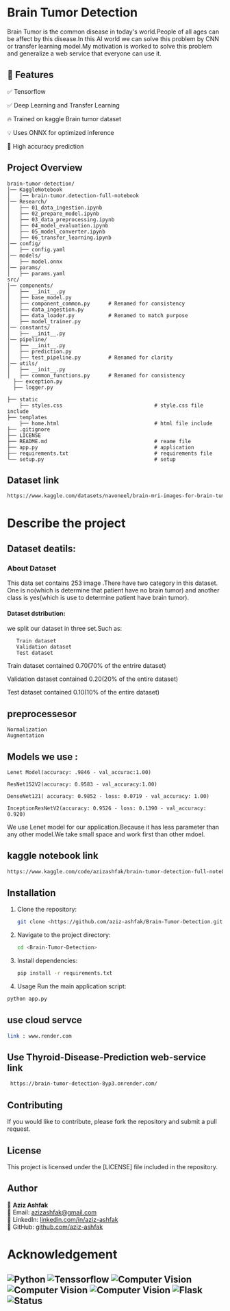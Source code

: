 # Brain Tumor Detection
Brain Tumor is the common disease in today's world.People of all ages can be affect by this disease.In this AI world we can solve this problem by CNN or transfer learning model.My motivation is worked to solve this problem and generalize a web service that everyone can use it.
## 📌 Features

✅ Tensorflow

✅ Deep Learning and Transfer Learning

🔥 Trained on kaggle Brain tumor dataset

💡 Uses ONNX for optimized inference  

🎯 High accuracy prediction  
## Project Overview
```
brain-tumor-detection/
│── KaggleNotebook
│   │── brain-tumor.detection-full-notebook
│── Research/
│   ├── 01_data_ingestion.ipynb
│   ├── 02_prepare_model.ipynb
│   ├── 03_data_preprocessing.ipynb
│   ├── 04_model_evaluation.ipynb
│   ├── 05_model_converter.ipynb
│   ├── 06_transfer_learning.ipynb
│── config/
│   ├── config.yaml
│── models/
│   ├── model.onnx
│── params/
│   ├── params.yaml
src/
│── components/
│   ├── __init__.py
│   ├── base_model.py
│   ├── component_common.py      # Renamed for consistency
│   ├── data_ingestion.py
│   ├── data_loader.py           # Renamed to match purpose
│   ├── model_trainer.py
│── constants/
│   ├── __init__.py
│── pipeline/
│   ├── __init__.py
│   ├── prediction.py
│   ├── test_pipeline.py         # Renamed for clarity
│── utils/
│   ├── __init__.py
│   ├── common_functions.py      # Renamed for consistency
  ├── exception.py
  ├── logger.py
  
├── static
    ├── styles.css                              # style.css file include     
├── templates
    ├── home.html                               # html file include           
├── .gitignore             
├── LICENSE                                    
├── README.md                                   # reame file
├── app.py                                      # application 
├── requirements.txt                            # requirements file
└── setup.py                                    # setup 
```

## Dataset link 

```bash
https://www.kaggle.com/datasets/navoneel/brain-mri-images-for-brain-tumor-detection
```
# Describe the project
## Dataset deatils:
### About Dataset
This data set contains 253 image .There have two category in this dataset. One is no(which is determine that patient  have no brain tumor) and another class is yes(which is use to determine patient  have brain tumor).

#### Dataset dstribution:
we split our dataset in three set.Such as:

       Train dataset
       Validation dataset
       Test dataset 

Train dataset contained 0.70(70% of the entrire dataset)

Validation dataset contained 0.20(20% of the entire dataset)

Test dataset contained 0.10(10% of the entire dataset)



## preprocessesor 
    Normalization
    Augmentation
## Models we use :
    Lenet Model(accuracy: .9846 - val_accurac:1.00)

    ResNet152V2(accuracy: 0.9583 - val_accuracy:1.00) 

    DenseNet121( accuracy: 0.9852 - loss: 0.0719 - val_accuracy: 1.00)
 
    InceptionResNetV2(accuracy: 0.9526 - loss: 0.1390 - val_accuracy: 0.920)  

We use Lenet model for our application.Because it has less parameter than any other model.We take small space and work first than other mdoel.

## kaggle notebook link
```bash 
https://www.kaggle.com/code/azizashfak/brain-tumor-detection-full-notebook/notebook
```

## Installation
1. Clone the repository:
   ```bash
   git clone <https://github.com/aziz-ashfak/Brain-Tumor-Detection.git>
   ```
2. Navigate to the project directory:
   ```bash
   cd <Brain-Tumor-Detection>
   ```
3. Install dependencies:
   ```bash
   pip install -r requirements.txt
4. Usage
Run the main application script:
```bash
python app.py
   ```

## use cloud servce 
```bash 
link : www.render.com
```
## Use Thyroid-Disease-Prediction web-service link

```bash
 https://brain-tumor-detection-8yp3.onrender.com/
```
## Contributing
If you would like to contribute, please fork the repository and submit a pull request.

## License
This project is licensed under the [LICENSE] file included in the repository.

## Author

👤 **Aziz Ashfak**  
📧 Email: [azizashfak@gmail.com](mailto:azizashfak@gmail.com)  
🔗 LinkedIn: [linkedin.com/in/aziz-ashfak](https://www.linkedin.com/in/aziz-ashfak1/)  
🐙 GitHub: [github.com/aziz-ashfak](https://github.com/aziz-ashfak/) 

# Acknowledgement 
![Python](https://img.shields.io/badge/Python-3.10%2B-blue) 
![Tenssorflow](https://img.shields.io/badge/Tenssorflow%20-orange)
![Computer Vision](https://img.shields.io/badge/Deep%20Learning-Tansfer%20Learning-red)
![Computer Vision](https://img.shields.io/badge/Lenet%20-DenseNet-blue)
![Computer Vision](https://img.shields.io/badge/Resnet%20-InceptionResNet-blue)
![Flask](https://img.shields.io/badge/Flask-Web%20App-orange)
![Status](https://img.shields.io/badge/Status-Active-brightgreen)
---
